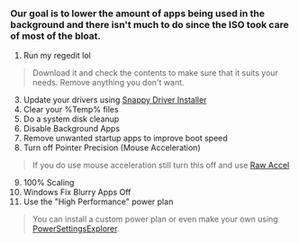 ### Our goal is to lower the amount of apps being used in the background and there isn't much to do since the ISO took care of most of the bloat.

1. Run my regedit lol
> Download it and check the contents to make sure that it suits your needs. Remove anything you don't want.
3. Update your drivers using [Snappy Driver Installer](https://sdi-tool.org/)
4. Clear your %Temp% files
5. Do a system disk cleanup
6. Disable Background Apps
7. Remove unwanted startup apps to improve boot speed
8. Turn off Pointer Precision (Mouse Acceleration)
> If you do use mouse acceleration still turn this off and use [Raw Accel](https://github.com/a1xd/rawaccel)
9. 100% Scaling
10. Windows Fix Blurry Apps Off
11. Use the "High Performance" power plan
> You can install a custom power plan or even make your own using [PowerSettingsExplorer](https://forums.guru3d.com/threads/windows-power-plan-settings-explorer-utility.416058/).
